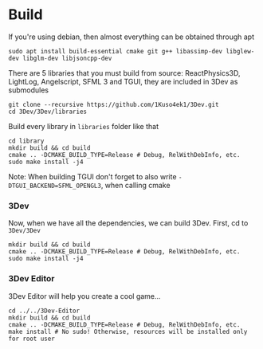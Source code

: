 # Build
If you're using debian, then almost everything can be obtained through apt
```
sudo apt install build-essential cmake git g++ libassimp-dev libglew-dev libglm-dev libjsoncpp-dev
```
There are 5 libraries that you must build from source: ReactPhysics3D, LightLog, Angelscript, SFML 3 and TGUI, they are included in 3Dev as submodules
```
git clone --recursive https://github.com/1Kuso4ek1/3Dev.git
cd 3Dev/3Dev/libraries
```
Build every library in `libraries` folder like that
```
cd library
mkdir build && cd build
cmake .. -DCMAKE_BUILD_TYPE=Release # Debug, RelWithDebInfo, etc.
sudo make install -j4
```
Note: When building TGUI don't forget to also write `-DTGUI_BACKEND=SFML_OPENGL3`, when calling cmake
### 3Dev
Now, when we have all the dependencies, we can build 3Dev. First, cd to `3Dev/3Dev`
```
mkdir build && cd build
cmake .. -DCMAKE_BUILD_TYPE=Release # Debug, RelWithDebInfo, etc.
sudo make install -j4
```
### 3Dev Editor
3Dev Editor will help you create a cool game...
```
cd ../../3Dev-Editor
mkdir build && cd build
cmake .. -DCMAKE_BUILD_TYPE=Release # Debug, RelWithDebInfo, etc.
make install # No sudo! Otherwise, resources will be installed only for root user
```
